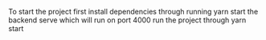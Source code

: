 To start the project  first install dependencies through running yarn 
start the backend serve which will run on port 4000
run the project through yarn start
